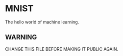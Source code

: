 # MNIST
The hello world of machine learning.

## WARNING

CHANGE THIS FILE BEFORE MAKING IT PUBLIC AGAIN. 
